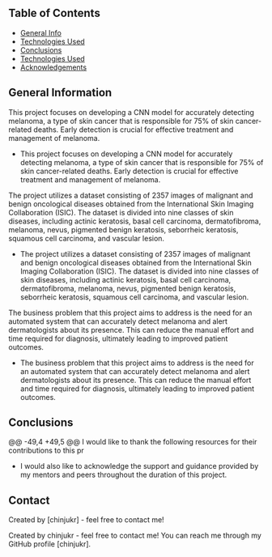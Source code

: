 ## Table of Contents
* [General Info](#general-information)
* [Technologies Used](#technologies-used)
* [Conclusions](#conclusions)
* [Technologies Used](#technologies-used)
* [Acknowledgements](#acknowledgements)


## General Information

This project focuses on developing a CNN model for accurately detecting melanoma, a type of skin cancer that is responsible for 75% of skin cancer-related deaths. Early detection is crucial for effective treatment and management of melanoma.
- This project focuses on developing a CNN model for accurately detecting melanoma, a type of skin cancer that is responsible for 75% of skin cancer-related deaths. Early detection is crucial for effective treatment and management of melanoma.

The project utilizes a dataset consisting of 2357 images of malignant and benign oncological diseases obtained from the International Skin Imaging Collaboration (ISIC). The dataset is divided into nine classes of skin diseases, including actinic keratosis, basal cell carcinoma, dermatofibroma, melanoma, nevus, pigmented benign keratosis, seborrheic keratosis, squamous cell carcinoma, and vascular lesion.
- The project utilizes a dataset consisting of 2357 images of malignant and benign oncological diseases obtained from the International Skin Imaging Collaboration (ISIC). The dataset is divided into nine classes of skin diseases, including actinic keratosis, basal cell carcinoma, dermatofibroma, melanoma, nevus, pigmented benign keratosis, seborrheic keratosis, squamous cell carcinoma, and vascular lesion.

The business problem that this project aims to address is the need for an automated system that can accurately detect melanoma and alert dermatologists about its presence. This can reduce the manual effort and time required for diagnosis, ultimately leading to improved patient outcomes.
- The business problem that this project aims to address is the need for an automated system that can accurately detect melanoma and alert dermatologists about its presence. This can reduce the manual effort and time required for diagnosis, ultimately leading to improved patient outcomes.

## Conclusions

@@ -49,4 +49,5 @@ I would like to thank the following resources for their contributions to this pr
- I would also like to acknowledge the support and guidance provided by my mentors and peers throughout the duration of this project.

## Contact
Created by [chinjukr] - feel free to contact me!

Created by chinjukr - feel free to contact me! You can reach me through my GitHub profile [chinjukr].
